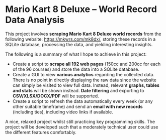 # Mario Kart 8 Deluxe – World Record Data Analysis

This project involves **scraping Mario Kart 8 Deluxe world records** from the following website: https://mkwrs.com/mk8dx/, storing these records in a SQLite database, processing the data, and yielding interesting insights.

The following is a summary of what I hope to achieve in this project:
- Create a script to **scrape all 192 web pages** (150cc and 200cc for each of the 96 courses) and store the data into a SQLite database.
- Create a GUI to view **various analytics** regarding the collected data. There is no point in directly displaying the raw data since the website can simply be visited to view full data. Instead, relevant **graphs, tables and stats** will be shown instead. **Date filtering** and exporting to **CSV/XLSX/DOCX/PDF** will be supported.
- Create a script to refresh the data automatically every week (or any other suitable timeframe) and send an **email with new records** (including ties), including video links if available.

A nice, relaxed project whilst still practicing key programming skills. The project will be developed such that a moderately technical user could use the different features comfortably.